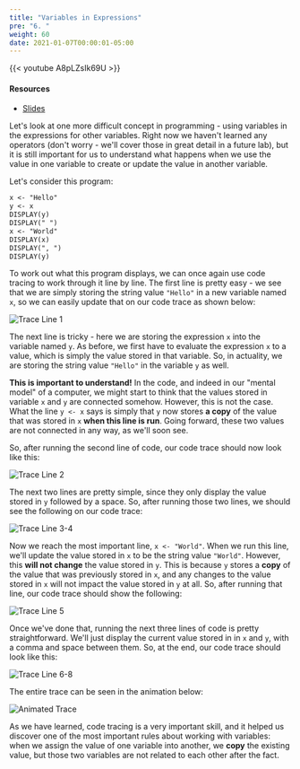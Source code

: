```yaml
---
title: "Variables in Expressions"
pre: "6. "
weight: 60
date: 2021-01-07T00:00:01-05:00
---
```


{{< youtube A8pLZsIk69U >}}

#### Resources

* <a href="slides" target="_blank">Slides</a>

Let's look at one more difficult concept in programming - using variables in the expressions for other variables. Right now we haven't learned any operators (don't worry - we'll cover those in great detail in a future lab), but it is still important for us to understand what happens when we use the value in one variable to create or update the value in another variable.

Let's consider this program:

```tex
x <- "Hello"
y <- x
DISPLAY(y)
DISPLAY(" ")
x <- "World"
DISPLAY(x)
DISPLAY(", ")
DISPLAY(y)
```

To work out what this program displays, we can once again use code tracing to work through it line by line. The first line is pretty easy - we see that we are simply storing the string value `"Hello"` in a new variable named `x`, so we can easily update that on our code trace as shown below:

![Trace Line 1](/cc110/images/lab2/trace2_1.png)

The next line is tricky - here we are storing the expression `x` into the variable named `y`. As before, we first have to evaluate the expression `x` to a value, which is simply the value stored in that variable. So, in actuality, we are storing the string value `"Hello"` in the variable `y` as well. 

**This is important to understand!** In the code, and indeed in our "mental model" of a computer, we might start to think that the values stored in variable `x` and `y` are connected somehow. However, this is not the case. What the line `y <- x` says is simply that `y` now stores **a copy** of the value that was stored in `x` **when this line is run**. Going forward, these two values are not connected in any way, as we'll soon see.

So, after running the second line of code, our code trace should now look like this:

![Trace Line 2](/cc110/images/lab2/trace2_2.png)

The next two lines are pretty simple, since they only display the value stored in `y` followed by a space. So, after running those two lines, we should see the following on our code trace:

![Trace Line 3-4](/cc110/images/lab2/trace2_4.png)

Now we reach the most important line, `x <- "World"`. When we run this line, we'll update the value stored in `x` to be the string value `"World"`. However, this **will not change** the value stored in `y`. This is because `y` stores a **copy** of the value that was previously stored in `x`, and any changes to the value stored in `x` will not impact the value stored in `y` at all. So, after running that line, our code trace should show the following:

![Trace Line 5](/cc110/images/lab2/trace2_5.png)

Once we've done that, running the next three lines of code is pretty straightforward. We'll just display the current value stored in in `x` and `y`, with a comma and space between them. So, at the end, our code trace should look like this:

![Trace Line 6-8](/cc110/images/lab2/trace2_8.png)

The entire trace can be seen in the animation below:

![Animated Trace](/cc110/images/lab2/trace2.gif)

As we have learned, code tracing is a very important skill, and it helped us discover one of the most important rules about working with variables: when we assign the value of one variable into another, we **copy** the existing value, but those two variables are not related to each other after the fact. 